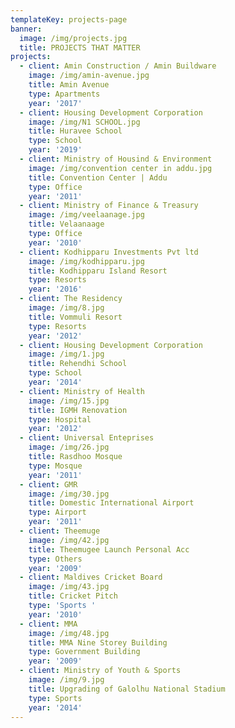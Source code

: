 ```yaml
---
templateKey: projects-page
banner:
  image: /img/projects.jpg
  title: PROJECTS THAT MATTER
projects:
  - client: Amin Construction / Amin Buildware
    image: /img/amin-avenue.jpg
    title: Amin Avenue
    type: Apartments
    year: '2017'
  - client: Housing Development Corporation
    image: /img/N1 SCHOOL.jpg
    title: Huravee School
    type: School
    year: '2019'
  - client: Ministry of Housind & Environment
    image: /img/convention center in addu.jpg
    title: Convention Center | Addu
    type: Office
    year: '2011'
  - client: Ministry of Finance & Treasury
    image: /img/veelaanage.jpg
    title: Velaanaage
    type: Office
    year: '2010'
  - client: Kodhipparu Investments Pvt ltd
    image: /img/kodhipparu.jpg
    title: Kodhipparu Island Resort
    type: Resorts
    year: '2016'
  - client: The Residency
    image: /img/8.jpg
    title: Vommuli Resort
    type: Resorts
    year: '2012'
  - client: Housing Development Corporation
    image: /img/1.jpg
    title: Rehendhi School
    type: School
    year: '2014'
  - client: Ministry of Health
    image: /img/15.jpg
    title: IGMH Renovation
    type: Hospital
    year: '2012'
  - client: Universal Enteprises
    image: /img/26.jpg
    title: Rasdhoo Mosque
    type: Mosque
    year: '2011'
  - client: GMR
    image: /img/30.jpg
    title: Domestic International Airport
    type: Airport
    year: '2011'
  - client: Theemuge
    image: /img/42.jpg
    title: Theemugee Launch Personal Acc
    type: Others
    year: '2009'
  - client: Maldives Cricket Board
    image: /img/43.jpg
    title: Cricket Pitch
    type: 'Sports '
    year: '2010'
  - client: MMA
    image: /img/48.jpg
    title: MMA Nine Storey Building
    type: Government Building
    year: '2009'
  - client: Ministry of Youth & Sports
    image: /img/9.jpg
    title: Upgrading of Galolhu National Stadium
    type: Sports
    year: '2014'
---
```


